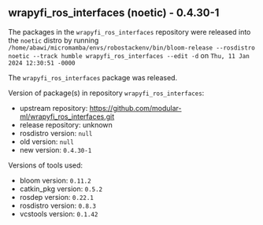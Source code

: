 ## wrapyfi_ros_interfaces (noetic) - 0.4.30-1

The packages in the `wrapyfi_ros_interfaces` repository were released into the `noetic` distro by running `/home/abawi/micromamba/envs/robostackenv/bin/bloom-release --rosdistro noetic --track humble wrapyfi_ros_interfaces --edit -d` on `Thu, 11 Jan 2024 12:30:51 -0000`

The `wrapyfi_ros_interfaces` package was released.

Version of package(s) in repository `wrapyfi_ros_interfaces`:

- upstream repository: https://github.com/modular-ml/wrapyfi_ros_interfaces.git
- release repository: unknown
- rosdistro version: `null`
- old version: `null`
- new version: `0.4.30-1`

Versions of tools used:

- bloom version: `0.11.2`
- catkin_pkg version: `0.5.2`
- rosdep version: `0.22.1`
- rosdistro version: `0.8.3`
- vcstools version: `0.1.42`


